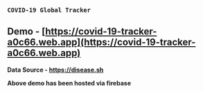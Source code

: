 ### `COVID-19 Global Tracker`

## Demo - [https://covid-19-tracker-a0c66.web.app](https://covid-19-tracker-a0c66.web.app)


**Data Source - https://disease.sh**

**Above demo has been hosted via firebase**

